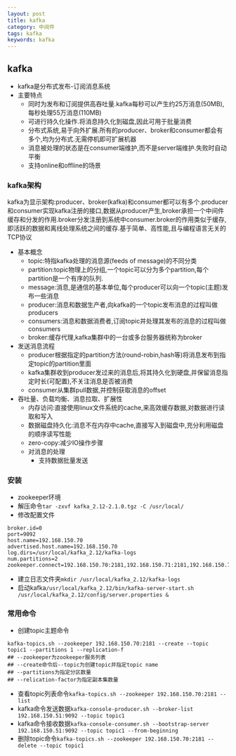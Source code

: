 ```yaml
---
layout: post
title: kafka
category: 中间件
tags: kafka
keywords: kafka
---
```

## kafka
* kafka是分布式发布-订阅消息系统
* 主要特点
    * 同时为发布和订阅提供高吞吐量.kafka每秒可以产生约25万消息(50MB),每秒处理55万消息(110MB)
    * 可进行持久化操作.将消息持久化到磁盘,因此可用于批量消费
    * 分布式系统,易于向外扩展.所有的producer、broker和consumer都会有多个,均为分布式.无需停机即可扩展机器
    * 消息被处理的状态是在consumer端维护,而不是server端维护.失败时自动平衡
    * 支持online和offline的场景

### kafka架构
kafka为显示架构:producer、broker(kafka)和consumer都可以有多个.producer和consumer实现kafka注册的接口,数据从producer产生,broker承担一个中间件缓存和分发的作用.broker分发注册到系统中consumer.broker的作用类似于缓存,即活跃的数据和离线处理系统之间的缓存.基于简单、高性能,且与编程语言无关的TCP协议
* 基本概念
    * topic:特指kafka处理的消息源(feeds of message)的不同分类
    * partition:topic物理上的分组,一个topic可以分为多个partition,每个partition是一个有序的队列.
    * message:消息,是通信的基本单位,每个producer可以向一个topic(主题)发布一些消息
    * producer:消息和数据生产者,向kafka的一个topic发布消息的过程叫做producers
    * consumers:消息和数据消费者,订阅topic并处理其发布的消息的过程叫做consumers
    * broker:缓存代理,kafka集群中的一台或多台服务器统称为broker
* 发送消息流程
    * producer根据指定的partition方法(round-robin,hash等)将消息发布到指定topic的partition里面
    * kafka集群收到producer发过来的消息后,将其持久化到硬盘,并保留消息指定时长(可配置),不关注消息是否被消费
    * consumer从集群pull数据,并控制获取消息的offset
* 吞吐量、负载均衡、消息拉取、扩展性
    * 内存访问:直接使用linux文件系统的cache,来高效缓存数据,对数据进行读取和写入
    * 数据磁盘持久化:消息不在内存中cache,直接写入到磁盘中,充分利用磁盘的顺序读写性能
    * zero-copy:减少IO操作步骤
    * 对消息的处理
        * 支持数据批量发送

### 安装
* zookeeper环境
* 解压命令`tar -zxvf kafka_2.12-2.1.0.tgz -C /usr/local/`
* 修改配置文件
```
broker.id=0
port=9092
host.name=192.168.150.70
advertised.host.name=192.168.150.70
log.dirs=/usr/local/kafka_2.12/kafka-logs
num.partitions=2
zookeeper.connect=192.168.150.70:2181,192.168.150.71:2181,192.168.150.72:2181
```
* 建立日志文件夹`mkdir /usr/local/kafka_2.12/kafka-logs`
* 启动kafka`/usr/local/kafka_2.12/bin/kafka-server-start.sh /usr/local/kafka_2.12/config/server.properties &`

### 常用命令
* 创建topic主题命令
```
kafka-topics.sh --zookeeper 192.168.150.70:2181 --create --topic topic1 --partitions 1 --replication-f
## --zookeeper为zookeeper服务列表
## --create命令后--topic为创建topic并指定topic name
## --partitions为指定分区数量
## --relication-factor为指定副本集数量
```
* 查看topic列表命令`kafka-topics.sh --zookeeper 192.168.150.70:2181 --list`
* kafka命令发送数据`kafka-console-producer.sh --broker-list 192.168.150.51:9092 --topic topic1`
* kafka命令接收数据`kafka-console-consumer.sh --bootstrap-server 192.168.150.51:9092 --topic topic1 --from-beginning`
* 删除topic命令`kafka-topics.sh --zookeeper 192.168.150.70:2181 --delete --topic topic1`
